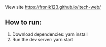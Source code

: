 View site https://fronik123.github.io/itech-web/

## How to run:  

1.    Download dependencies: yarn install  
2.    Run the dev server: yarn start
